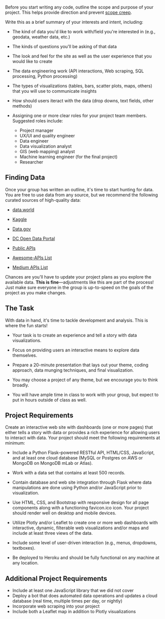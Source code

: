 Before you start writing any code, outline the scope and purpose of your project. This helps provide direction and prevent [scope creep](https://en.wikipedia.org/wiki/Scope_creep).

Write this as a brief summary of your interests and intent, including:

* The kind of data you'd like to work with/field you're interested in (e.g., geodata, weather data, etc.)

* The kinds of questions you'll be asking of that data

* The look and feel for the site as well as the user experience that you would like to create

* The data engineering work (API interactions, Web scraping, SQL processing, Python processing)

* The types of visualizations (tables, bars, scatter plots, maps, others) that you will use to communicate insights

* How should users iteract with the data (drop downs, text fields, other methods)

* Assigning one or more clear roles for your project team members. Suggested roles include:
    * Project manager
    * UX/UI and quality engineer
    * Data engineer
    * Data visualization analyst
    * GIS (web mapping) analyst
    * Machine learning engineer (for the final project)
    * Researcher

## Finding Data

Once your group has written an outline, it's time to start hunting for data. You are free to use data from any source, but we recommend the following curated sources of high-quality data:

* [data.world](https://data.world/)

* [Kaggle](https://www.kaggle.com/)

* [Data.gov](https://www.data.gov)

* [DC Open Data Portal](https://opendata.dc.gov/search?collection=Dataset)

* [Public APIs](https://github.com/abhishekbanthia/Public-APIs)

* [Awesome-APIs List](https://github.com/Kikobeats/awesome-api)

* [Medium APIs List](https://medium.com/@benjamin_libor/a-curated-collection-of-over-150-apis-to-build-great-products-fdcfa0f361bc)

Chances are you'll have to update your project plans as you explore the available data. **This is fine**—adjustments like this are part of the process! Just make sure everyone in the group is up-to-speed on the goals of the project as you make changes.

## The Task

With data in hand, it's time to tackle development and analysis. This is where the fun starts!

* Your task is to create an experience and tell a story with data visualizations.

* Focus on providing users an interactive means to explore data themselves. 

* Prepare a 20-minute presentation that lays out your theme, coding approach, data munging techniques, and final visualization.

* You may choose a project of any theme, but we encourage you to think broadly.

* You will have ample time in class to work with your group, but expect to put in hours outside of class as well. 

## Project Requirements

Create an interactive web site with dashboards (one or more pages) that either tells a story with data or provides a rich experience for allowing users to interact with data. Your project should meet the following requirements at minimum:

* Include a Python Flask–powered RESTful API, HTML/CSS, JavaScript, and at least one cloud database (MySQL or Postgres on AWS or MongoDB on MongoDB mLab or Atlas).

* Work with a data set that contains at least 500 records.

* Contain database and web site integration through Flask where data manipulations are done using Python and/or JavaScript prior to visualization.

* Use HTML, CSS, and Bootstrap with responsive design for all page components along with a functioning favicon.ico icon. Your project should render well on desktop and mobile devices.

* Utilize Plotly and/or Leaflet to create one or more web dashboards with interactive, dynamic, filterable web visualizations and/or maps and include at least three views of the data.

* Include some level of user-driven interaction (e.g., menus, dropdowns, textboxes).

* Be deployed to Heroku and should be fully functional on any machine at any location.

## Additional Project Requirements

* Include at least one JavaScript library that we did not cover
* Deploy a bot that does automated data operations and updates a cloud database (real time, multiple times per day, or nightly)
* Incorporate web scraping into your project
* Include both a Leaflet map in addition to Plotly visualizations
